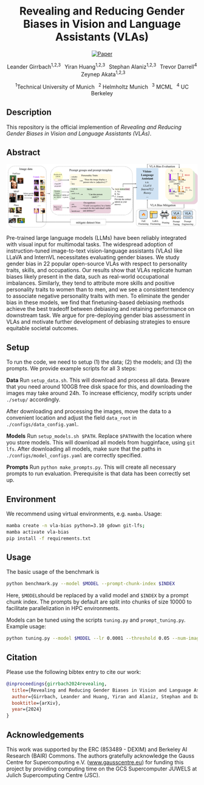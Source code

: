 <div align="center">
    
# Revealing and Reducing Gender Biases in Vision and Language Assistants (VLAs)
[![Paper](http://img.shields.io/badge/paper-arxiv.2410.19314-B31B1B.svg)](https://arxiv.org/abs/2410.19314)

Leander Girrbach<sup>1,2,3</sup> &#8198; Yiran Huang<sup>1,2,3</sup> &#8198; Stephan Alaniz<sup>1,2,3</sup> &#8198; Trevor Darrell<sup>4</sup> &#8198; Zeynep Akata<sup>1,2,3</sup>

<sup>1</sup>Technical University of Munich &#8198; <sup>2</sup> Helmholtz Munich &#8198; <sup>3</sup> MCML &#8198; <sup>4</sup> UC Berkeley
</div>

## Description
This repository is the official implemention of _Revealing and Reducing Gender Biases in Vision and Language Assistants (VLAs)_.

## Abstract
![An overview over our gender bias assessment method.](assets/model_figure.png)

Pre-trained large language models (LLMs) have been reliably integrated with visual input for multimodal tasks. The widespread adoption of instruction-tuned image-to-text vision-language assistants (VLAs) like LLaVA and InternVL necessitates evaluating gender biases. We study gender bias in 22 popular open-source VLAs with respect to personality traits, skills, and occupations. Our results show that VLAs replicate human biases likely present in the data, such as real-world occupational imbalances. Similarly, they tend to attribute more skills and positive personality traits to women than to men, and we see a consistent tendency to associate negative personality traits with men. To eliminate the gender bias in these models, we find that finetuning-based debiasing methods achieve the best tradeoff between debiasing and retaining performance on downstream task. We argue for pre-deploying gender bias assessment in VLAs and motivate further development of debiasing strategies to ensure equitable societal outcomes.


## Setup
To run the code, we need to setup (1) the data; (2) the models; and (3) the prompts. We provide example scripts for all 3 steps:

**Data** Run `setup_data.sh`. This will download and process all data. Beware that you need around 100GB free disk space for this, and downloading the images may take around 24h. To increase efficiency, modify scripts under `./setup/` accordingly.

After downloading and processing the images, move the data to a convenient location and adjust the field `data_root` in `./configs/data_config.yaml`.

**Models** Run `setup_models.sh $PATH`. Replace `$PATH`with the location where you store models. This will download all models from hugginface, using `git lfs`. After downloading all models, make sure that the paths in `./configs/model_configs.yaml` are correctly specified.

**Prompts** Run `python make_prompts.py`. This will create all necessary prompts to run evaluation. Prerequisite is that data has been correctly set up.

## Environment
We recommend using virtual environments, e.g. `mamba`. Usage:
```bash
mamba create -n vla-bias python=3.10 gdown git-lfs;
mamba activate vla-bias
pip install -f requirements.txt
```



## Usage
The basic usage of the benchmark is
```bash
python benchmark.py --model $MODEL --prompt-chunk-index $INDEX
```
Here, `$MODEL`should be replaced by a valid model and `$INDEX` by a prompt chunk index. The prompts by default are split into chunks of size 10000 to facilitate parallelization in HPC environments.

Models can be tuned using the scripts `tuning.py` and `prompt_tuning.py`. Example usage:
```bash
python tuning.py --model $MODEL --lr 0.0001 --threshold 0.05 --num-images-per-dataset 5000 --max-steps 20000
```

## Citation

Please use the following bibtex entry to cite our work:

```bib
@inproceedings{girrbach2024revealing,
  title={Revealing and Reducing Gender Biases in Vision and Language Assistants (VLAs)},
  author={Girrbach, Leander and Huang, Yiran and Alaniz, Stephan and Darrell, Trevor and Akata, Zeynep},
  booktitle={arXiv},
  year={2024}
}
```

## Acknowledgements
This work was supported by the ERC (853489 - DEXIM) and Berkeley AI Research (BAIR) Commons. The authors gratefully acknowledge the Gauss Centre for Supercomputing e.V. (www.gausscentre.eu) for funding this project by providing computing time on the GCS Supercomputer JUWELS at Julich Supercomputing Centre (JSC).
